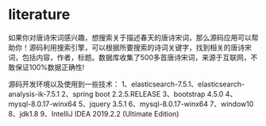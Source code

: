 # literature
如果你对唐诗宋词感兴趣，想搜索关于描述春天的唐诗宋词，那么源码应用可以帮助你！源码利用搜索引擎，可以根据所要搜索的诗词关键字，找到相关的唐诗宋词，包括内容，作者，标题。数据库收集了500多首唐诗宋词，来源于互联网，不敢保证100%数据正确性!

源码开发环境以及使用到一些技术：
1、elasticsearch-7.5.1、elasticsearch-analysis-ik-7.5.1
2、spring boot 2.2.5.RELEASE
3、bootstrap 4.5.0
4、mysql-8.0.17-winx64
5、jquery 3.5.1
6、mysql-8.0.17-winx64
7、window10
8、jdk1.8
9、IntelliJ IDEA 2019.2.2 (Ultimate Edition)
